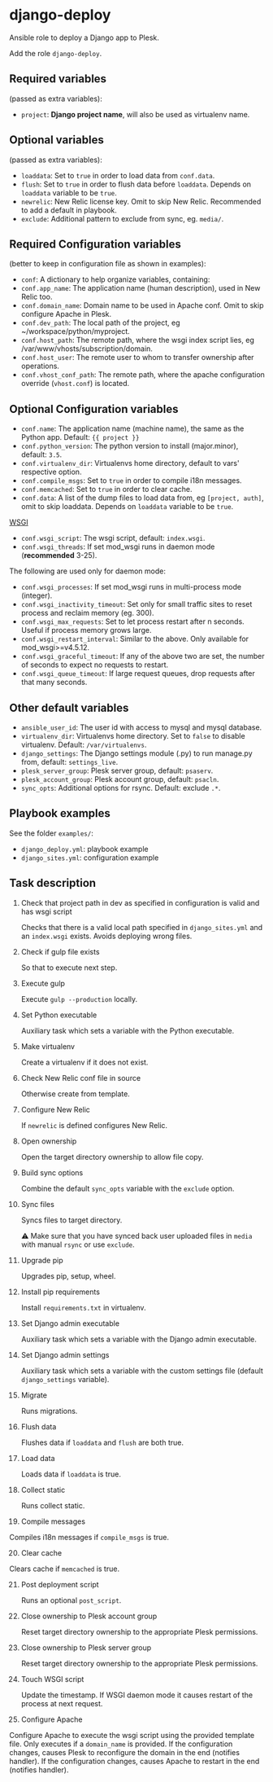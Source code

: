 django-deploy
=============

Ansible role to deploy a Django app to Plesk.

Add the role `django-deploy`.

Required variables 
------------------

(passed as extra variables):

- `project`: **Django project name**, will also be used as virtualenv name.

Optional variables
------------------

(passed as extra variables):

- `loaddata`: Set to `true` in order to load data from `conf.data`.
- `flush`: Set to `true` in order to flush data before `loaddata`. Depends on `loaddata` variable to be `true`.
- `newrelic`: New Relic license key. Omit to skip New Relic. Recommended to add a default in playbook.
- `exclude`: Additional pattern to exclude from sync, eg. `media/`.

Required Configuration variables 
--------------------------------

(better to keep in configuration file as shown in examples):

- `conf`: A dictionary to help organize variables, containing:
- `conf.app_name`: The application name (human description), used in New Relic too.
- `conf.domain_name`: Domain name to be used in Apache conf. Omit to skip configure Apache in Plesk.
- `conf.dev_path`: The local path of the project, eg ~/workspace/python/myproject.
- `conf.host_path`: The remote path, where the wsgi index script lies, eg /var/www/vhosts/subscription/domain.
- `conf.host_user`: The remote user to whom to transfer ownership after operations.
- `conf.vhost_conf_path`: The remote path, where the apache configuration override (`vhost.conf`) is located.

Optional Configuration variables
--------------------------------

- `conf.name`: The application name (machine name), the same as the Python app. Default: `{{ project }}`
- `conf.python_version`: The python version to install (major.minor), default: `3.5`.
- `conf.virtualenv_dir`: Virtualenvs home directory, default to vars' respective option.
- `conf.compile_msgs`: Set to `true` in order to compile i18n messages.
- `conf.memcached`: Set to `true` in order to clear cache.
- `conf.data`: A list of the dump files to load data from, eg `[project, auth]`, omit to skip loaddata. 
  Depends on `loaddata` variable to be `true`.

[WSGI](http://modwsgi.readthedocs.io/en/develop/configuration-directives/WSGIDaemonProcess.html)

- `conf.wsgi_script`: The wsgi script, default: `index.wsgi`.
- `conf.wsgi_threads`: If set mod_wsgi runs in daemon mode (**recommended** 3-25).

The following are used only for daemon mode:

- `conf.wsgi_processes`: If set mod_wsgi runs in multi-process mode (integer).
- `conf.wsgi_inactivity_timeout`: Set only for small traffic sites to reset process and reclaim memory (eg. 300).
- `conf.wsgi_max_requests`: Set to let process restart after n seconds. Useful if process memory grows large.
- `conf.wsgi_restart_interval`: Similar to the above. Only available for mod_wsgi>=v4.5.12.
- `conf.wsgi_graceful_timeout`: If any of the above two are set, the number of seconds to expect no requests to restart.
- `conf.wsgi_queue_timeout`: If large request queues, drop requests after that many seconds.

Other default variables
-----------------------

- `ansible_user_id`: The user id with access to mysql and mysql database.
- `virtualenv_dir`: Virtualenvs home directory. Set to `false` to disable virtualenv. Default: `/var/virtualenvs`.
- `django_settings`: The Django settings module (.py) to run manage.py from, default: `settings_live`.
- `plesk_server_group`: Plesk server group, default: `psaserv`.
- `plesk_account_group`: Plesk account group, default: `psacln`.
- `sync_opts`: Additional options for rsync. Default: exclude `.*`.

Playbook examples
-----------------

See the folder `examples/`:

- `django_deploy.yml`: playbook example
- `django_sites.yml`: configuration example

Task description
----------------

1. Check that project path in dev as specified in configuration is valid and has wsgi script

   Checks that there is a valid local path specified in `django_sites.yml` and an `index.wsgi` exists.
   Avoids deploying wrong files.

2. Check if gulp file exists

   So that to execute next step.

3. Execute gulp

   Execute `gulp --production` locally.

4. Set Python executable

   Auxiliary task which sets a variable with the Python executable.

5. Make virtualenv

   Create a virtualenv if it does not exist.

6. Check New Relic conf file in source

   Otherwise create from template.

7. Configure New Relic

   If `newrelic` is defined configures New Relic.

8. Open ownership

   Open the target directory ownership to allow file copy.
   
9. Build sync options

   Combine the default `sync_opts` variable with the `exclude` option.

10. Sync files

    Syncs files to target directory.

    :warning: Make sure that you have synced back user uploaded files in `media` with manual `rsync` or use `exclude`. 

11. Upgrade pip

    Upgrades pip, setup, wheel. 

12. Install pip requirements

    Install `requirements.txt` in virtualenv.

13. Set Django admin executable

    Auxiliary task which sets a variable with the Django admin executable.

14. Set Django admin settings

    Auxiliary task which sets a variable with the custom settings file (default `django_settings` variable).

15. Migrate

    Runs migrations.

16. Flush data

    Flushes data if `loaddata` and `flush` are both true.

17. Load data

    Loads data if `loaddata` is true.

18. Collect static

    Runs collect static.

19. Compile messages

   Compiles i18n messages if `compile_msgs` is true.

20. Clear cache

   Clears cache if `memcached` is true.

21. Post deployment script

    Runs an optional `post_script`.

22. Close ownership to Plesk account group

    Reset target directory ownership to the appropriate Plesk permissions.

23. Close ownership to Plesk server group

    Reset target directory ownership to the appropriate Plesk permissions.

24. Touch WSGI script

    Update the timestamp. If WSGI daemon mode it causes restart of the process at next request.

25. Configure Apache

   Configure Apache to execute the wsgi script using the provided template file.
   Only executes if a `domain_name` is provided.
   If the configuration changes, causes Plesk to reconfigure the domain in the end (notifies handler).
   If the configuration changes, causes Apache to restart in the end (notifies handler).
